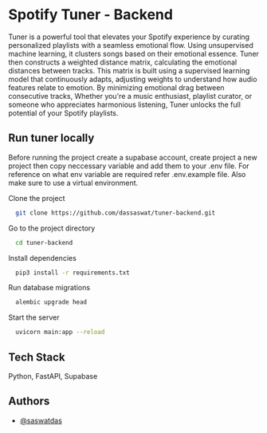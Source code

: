 # Spotify Tuner - Backend

Tuner is a powerful tool that elevates your Spotify experience by curating personalized playlists with a seamless emotional flow. Using unsupervised machine learning, it clusters songs based on their emotional essence. Tuner then constructs a weighted distance matrix, calculating the emotional distances between tracks. This matrix is built using a supervised learning model that continuously adapts, adjusting weights to understand how audio features relate to emotion. By minimizing emotional drag between consecutive tracks, Whether you're a music enthusiast, playlist curator, or someone who appreciates harmonious listening, Tuner unlocks the full potential of your Spotify playlists.

## Run tuner locally

Before running the project create a supabase account, create project a new project then copy neccessary variable and add them to your .env file. For reference on what env variable are required refer .env.example file. Also make sure to use a virtual environment.

Clone the project

```bash
  git clone https://github.com/dassaswat/tuner-backend.git
```

Go to the project directory

```bash
  cd tuner-backend
```

Install dependencies

```bash
  pip3 install -r requirements.txt
```

Run database migrations

```bash
  alembic upgrade head
```

Start the server

```bash
  uvicorn main:app --reload
```

## Tech Stack

Python, FastAPI, Supabase

## Authors

- [@saswatdas](https://www.github.com/dassaswat)
